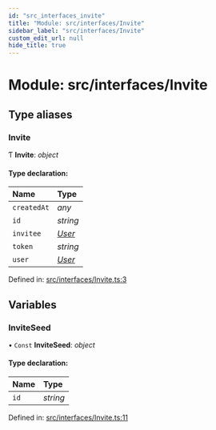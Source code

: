 ```yaml
---
id: "src_interfaces_invite"
title: "Module: src/interfaces/Invite"
sidebar_label: "src/interfaces/Invite"
custom_edit_url: null
hide_title: true
---
```


# Module: src/interfaces/Invite

## Type aliases

### Invite

Ƭ **Invite**: *object*

#### Type declaration:

Name | Type |
:------ | :------ |
`createdAt` | *any* |
`id` | *string* |
`invitee` | [*User*](../interfaces/src_interfaces_user.user.md) |
`token` | *string* |
`user` | [*User*](../interfaces/src_interfaces_user.user.md) |

Defined in: [src/interfaces/Invite.ts:3](https://github.com/xr3ngine/xr3ngine/blob/716a06460/packages/common/src/interfaces/Invite.ts#L3)

## Variables

### InviteSeed

• `Const` **InviteSeed**: *object*

#### Type declaration:

Name | Type |
:------ | :------ |
`id` | *string* |

Defined in: [src/interfaces/Invite.ts:11](https://github.com/xr3ngine/xr3ngine/blob/716a06460/packages/common/src/interfaces/Invite.ts#L11)
